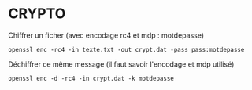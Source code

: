 # CRYPTO

Chiffrer un ficher (avec encodage rc4 et mdp : motdepasse)
```
openssl enc -rc4 -in texte.txt -out crypt.dat -pass pass:motdepasse
```

Déchiffrer ce même message (il faut savoir l'encodage et mdp utilisé)
```
openssl enc -d -rc4 -in crypt.dat -k motdepasse
```
